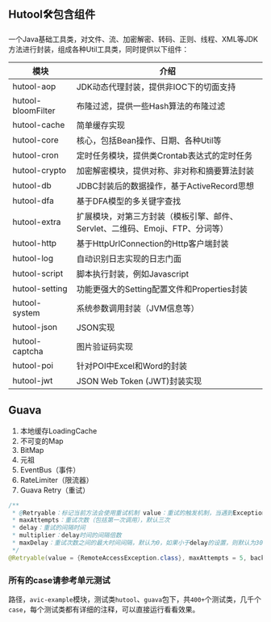 ## Hutool🛠️包含组件
一个Java基础工具类，对文件、流、加密解密、转码、正则、线程、XML等JDK方法进行封装，组成各种Util工具类，同时提供以下组件：

| 模块                 | 介绍                                             |
|--------------------|------------------------------------------------|
| hutool-aop         | JDK动态代理封装，提供非IOC下的切面支持                         |
| hutool-bloomFilter | 布隆过滤，提供一些Hash算法的布隆过滤                           |
| hutool-cache       | 简单缓存实现                                         |
| hutool-core        | 核心，包括Bean操作、日期、各种Util等                         |
| hutool-cron        | 定时任务模块，提供类Crontab表达式的定时任务                      |
| hutool-crypto      | 加密解密模块，提供对称、非对称和摘要算法封装                         |
| hutool-db          | JDBC封装后的数据操作，基于ActiveRecord思想                  |
| hutool-dfa         | 基于DFA模型的多关键字查找                                 |
| hutool-extra       | 扩展模块，对第三方封装（模板引擎、邮件、Servlet、二维码、Emoji、FTP、分词等） |
| hutool-http        | 基于HttpUrlConnection的Http客户端封装                  |
| hutool-log         | 自动识别日志实现的日志门面                                  |
| hutool-script      | 脚本执行封装，例如Javascript                            |
| hutool-setting     | 功能更强大的Setting配置文件和Properties封装                 |
| hutool-system      | 系统参数调用封装（JVM信息等）                               |
| hutool-json        | JSON实现                                         |
| hutool-captcha     | 图片验证码实现                                        |
| hutool-poi         | 针对POI中Excel和Word的封装                            |
| hutool-jwt         | JSON Web Token (JWT)封装实现                       |


## Guava
1. 本地缓存LoadingCache
2. 不可变的Map
3. BitMap
4. 元祖
5. EventBus（事件）
6. RateLimiter（限流器）
7. Guava Retry（重试）

~~~java
/**
 * @Retryable：标记当前方法会使用重试机制 value：重试的触发机制，当遇到Exception异常的时候，会触发重试，这里的Exception你也可以写的更精确
 * maxAttempts：重试次数（包括第一次调用），默认三次
 * delay：重试的间隔时间
 * multiplier：delay时间的间隔倍数
 * maxDelay：重试次数之间的最大时间间隔，默认为0，如果小于delay的设置，则默认为30000L
 */
@Retryable(value = {RemoteAccessException.class}, maxAttempts = 5, backoff = @Backoff(delay = 1000, multiplier = 2))
~~~

### 所有的case请参考单元测试
路径，`avic-example`模块，测试类`hutool`、`guava`包下，共`400+`个测试类，几千个`case`，每个测试类都有详细的注释，可以直接运行看看效果。
